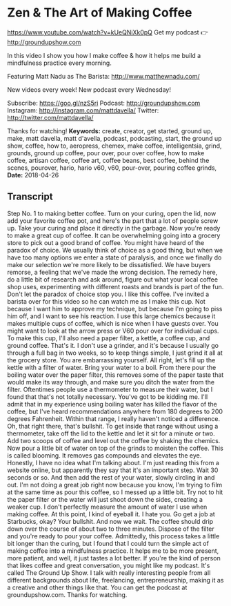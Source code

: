 # Zen & The Art of Making Coffee
https://www.youtube.com/watch?v=kUeQNiXk0pQ
Get my podcast 👉 http://groundupshow.com

In this video I show you how I make coffee & how it helps me build a mindfulness practice every morning.

Featuring Matt Nadu as The Barista: http://www.matthewnadu.com/

New videos every week! New podcast every Wednesday!

Subscribe:  https://goo.gl/nzS5ri
Podcast:  http://groundupshow.com
Instagram:  http://instagram.com/mattdavella/
Twitter:  http://twitter.com/mattdavella/

Thanks for watching!
**Keywords:** create, creator, get started, ground up, make, matt davella, matt d'avella, podcast, podcasting, start, the ground up show, coffee, how to, aeropress, chemex, make coffee, intelligentsia, grind, grounds, ground up coffee, pour over, pour over coffee, how to make coffee, artisan coffee, coffee art, coffee beans, best coffee, behind the scenes, pourover, hario, hario v60, v60, pour-over, pouring coffee grinds, 
**Date:** 2018-04-26

## Transcript
 Step No. 1 to making better coffee. Turn on your curing, open the lid, now add your favorite coffee pot, and here's the part that a lot of people screw up. Take your curing and place it directly in the garbage. Now you're ready to make a great cup of coffee. It can be overwhelming going into a grocery store to pick out a good brand of coffee. You might have heard of the paradox of choice. We usually think of choice as a good thing, but when we have too many options we enter a state of paralysis, and once we finally do make our selection we're more likely to be dissatisfied. We have buyers remorse, a feeling that we've made the wrong decision. The remedy here, do a little bit of research and ask around, figure out what your local coffee shop uses, experimenting with different roasts and brands is part of the fun. Don't let the paradox of choice stop you. I like this coffee. I've invited a barista over for this video so he can watch me as I make this cup. Not because I want him to approve my technique, but because I'm going to piss him off, and I want to see his reaction. I use this large chemics because it makes multiple cups of coffee, which is nice when I have guests over. You might want to look at the arrow press or V60 pour over for individual cups. To make this cup, I'll also need a paper filter, a kettle, a coffee cup, and ground coffee. That's it. I don't use a grinder, and it's because I usually go through a full bag in two weeks, so to keep things simple, I just grind it all at the grocery store. You are embarrassing yourself. All right, let's fill up the kettle with a filter of water. Bring your water to a boil. From there pour the boiling water over the paper filter, this removes some of the paper taste that would make its way through, and make sure you ditch the water from the filter. Oftentimes people use a thermometer to measure their water, but I found that that's not totally necessary. You've got to be kidding me. I'll admit that in my experience using boiling water has killed the flavor of the coffee, but I've heard recommendations anywhere from 180 degrees to 200 degrees Fahrenheit. Within that range, I really haven't noticed a difference. Oh, that right there, that's bullshit. To get inside that range without using a thermometer, take off the lid to the kettle and let it sit for a minute or two. Add two scoops of coffee and level out the coffee by shaking the chemics. Now pour a little bit of water on top of the grinds to moisten the coffee. This is called blooming. It removes gas compounds and elevates the eye. Honestly, I have no idea what I'm talking about. I'm just reading this from a website online, but apparently they say that it's an important step. Wait 30 seconds or so. And then add the rest of your water, slowly circling in and out. I'm not doing a great job right now because you know, I'm trying to film at the same time as pour this coffee, so I messed up a little bit. Try not to hit the paper filter or the water will just shoot down the sides, creating a weaker cup. I don't perfectly measure the amount of water I use when making coffee. At this point, I kind of eyeball it. I hate you. Go get a job at Starbucks, okay? Your bullshit. And now we wait. The coffee should drip down over the course of about two to three minutes. Dispose of the filter and you're ready to pour your coffee. Admittedly, this process takes a little bit longer than the curing, but I found that I could turn the simple act of making coffee into a mindfulness practice. It helps me to be more present, more patient, and well, it just tastes a lot better. If you're the kind of person that likes coffee and great conversation, you might like my podcast. It's called The Ground Up Show. I talk with really interesting people from all different backgrounds about life, freelancing, entrepreneurship, making it as a creative and other things like that. You can get the podcast at groundupshow.com. Thanks for watching.

